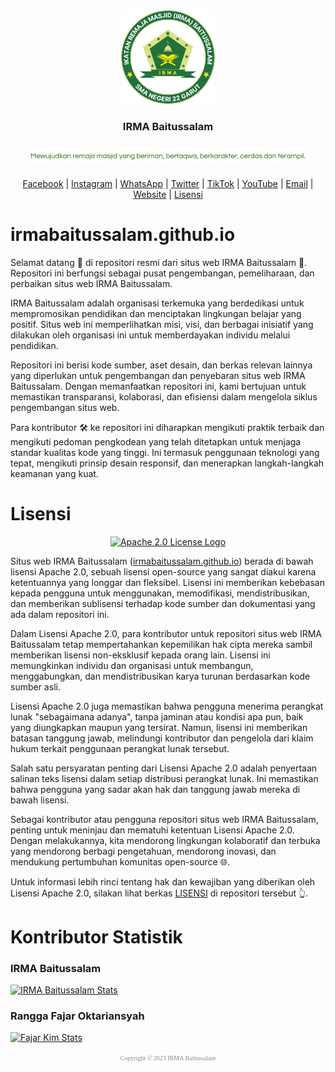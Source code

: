 <div align="center">
<a href="https://irmabaitussalam.github.io"><img src="./images/favicon.svg" weight="150px" height="150px" alt="Logo"></a>
<h3>IRMA Baitussalam</h3>
<h3><a href="https://irmabaitussalam.github.io"><img src="images/motto.svg" width="450px" alt="Motto"></h3></a></div>

<div align="center">

[Facebook](https://facebook.com/people/IRMA-SMAN-22-GARUT/100083337945272) | [Instagram](https://www.instagram.com/irmasman22garut_official) | [WhatsApp](https://wa.me/6283173511053) | [Twitter](https://www.twitter.com/irmasman22garut) | [TikTok](https://www.tiktok.com/@irmasman22garut_official) | [YouTube](https://www.youtube.com/@IRMABaitussalam) | [Email](mailto:irmabaitussalam22garut@gmail.com) | [Website](https://irmabaitussalam.github.io) | [Lisensi](LICENSE)</div>

# irmabaitussalam.github.io
Selamat datang 👋 di repositori resmi dari situs web IRMA Baitussalam 🥳. Repositori ini berfungsi sebagai pusat pengembangan, pemeliharaan, dan perbaikan situs web IRMA Baitussalam.

IRMA Baitussalam adalah organisasi terkemuka yang berdedikasi untuk mempromosikan pendidikan dan menciptakan lingkungan belajar yang positif. Situs web ini memperlihatkan misi, visi, dan berbagai inisiatif yang dilakukan oleh organisasi ini untuk memberdayakan individu melalui pendidikan.

Repositori ini berisi kode sumber, aset desain, dan berkas relevan lainnya yang diperlukan untuk pengembangan dan penyebaran situs web IRMA Baitussalam. Dengan memanfaatkan repositori ini, kami bertujuan untuk memastikan transparansi, kolaborasi, dan efisiensi dalam mengelola siklus pengembangan situs web.

Para kontributor 🛠️ ke repositori ini diharapkan mengikuti praktik terbaik dan mengikuti pedoman pengkodean yang telah ditetapkan untuk menjaga standar kualitas kode yang tinggi. Ini termasuk penggunaan teknologi yang tepat, mengikuti prinsip desain responsif, dan menerapkan langkah-langkah keamanan yang kuat.

# Lisensi
<div align="center">

[![Apache 2.0 License Logo](https://www.apache.org/foundation/press/kit/asf_logo.svg)](https://www.apache.org/licenses/LICENSE-2.0)</div>

Situs web IRMA Baitussalam ([irmabaitussalam.github.io](https://irmabaitussalam.github.io)) berada di bawah lisensi Apache 2.0, sebuah lisensi open-source yang sangat diakui karena ketentuannya yang longgar dan fleksibel. Lisensi ini memberikan kebebasan kepada pengguna untuk menggunakan, memodifikasi, mendistribusikan, dan memberikan sublisensi terhadap kode sumber dan dokumentasi yang ada dalam repositori ini.

Dalam Lisensi Apache 2.0, para kontributor untuk repositori situs web IRMA Baitussalam tetap mempertahankan kepemilikan hak cipta mereka sambil memberikan lisensi non-eksklusif kepada orang lain. Lisensi ini memungkinkan individu dan organisasi untuk membangun, menggabungkan, dan mendistribusikan karya turunan berdasarkan kode sumber asli.

Lisensi Apache 2.0 juga memastikan bahwa pengguna menerima perangkat lunak "sebagaimana adanya", tanpa jaminan atau kondisi apa pun, baik yang diungkapkan maupun yang tersirat. Namun, lisensi ini memberikan batasan tanggung jawab, melindungi kontributor dan pengelola dari klaim hukum terkait penggunaan perangkat lunak tersebut.

Salah satu persyaratan penting dari Lisensi Apache 2.0 adalah penyertaan salinan teks lisensi dalam setiap distribusi perangkat lunak. Ini memastikan bahwa pengguna yang sadar akan hak dan tanggung jawab mereka di bawah lisensi.

Sebagai kontributor atau pengguna repositori situs web IRMA Baitussalam, penting untuk meninjau dan mematuhi ketentuan Lisensi Apache 2.0. Dengan melakukannya, kita mendorong lingkungan kolaboratif dan terbuka yang mendorong berbagi pengetahuan, mendorong inovasi, dan mendukung pertumbuhan komunitas open-source 🌐.

Untuk informasi lebih rinci tentang hak dan kewajiban yang diberikan oleh Lisensi Apache 2.0, silakan lihat berkas [LISENSI](LICENSE) di repositori tersebut 👆.

# Kontributor Statistik
### IRMA Baitussalam
[![IRMA Baitussalam Stats](https://github-readme-stats.vercel.app/api?username=IRMABaitussalam&show_icons=true)](https://github.com/IRMABaitussalam)
### Rangga Fajar Oktariansyah
[![Fajar Kim Stats](https://github-readme-stats.vercel.app/api?username=FajarKim&show_icons=true)](https://github.com/FajarKim)

<p align="center"><font face="Times New Roman" color="#8B8B8B" size="1.5px">Copyright © 2023 IRMA Baitussalam</font></p>